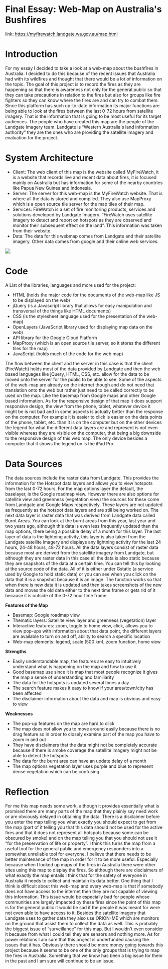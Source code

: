 # Final Essay: Web-Map on Australia's Bushfires

link: https://myfirewatch.landgate.wa.gov.au/map.html

# Introduction

For my essay I decided to take a look at a web-map about the bushfires in Australia. I decided to do this because of the recent issues that Australia had with its wildfires and thought that there would be a lot of information on the topic. The goal of this project is to record the fires as they are happening so that there is awareness not only for the general public so that they can take precautions in relation to the fires but also for groups like fire fighters so they can know where the fires are and can try to combat them. Since this platform has such up-to-date information its major functions are being able to look at the fires between the last 0-72 hours from satellite imagery. That is the information that is going to be most useful for its target audiences. The people who have created this map are the people of the Landgate Imagery team. Landgate is “Western Australia's land information authority” they are the ones who are providing the satellite imagery and evaluation for the project.

# System Architecture

- Client: The web client of this map is the website called MyFireWatch, it is a website that records live and recent data about fires, it is focused mainly on Australia but has information for some of the nearby countries like Papua New Guinea and Indonesia.
- Server: The server for this web-map is the MyFireWatch website. That is where all the data is stored and compiled. They also use MapProxy which is a open source tile server for the map tiles of their map.
- Services: FireWatch is a set of fire monitoring products, services and solutions developed by Landgate Imagery. “FireWatch uses satellite imagery to detect and report on hotspots as they are observed and monitor their subsequent effect on the land”. This information was taken from their website.
- Data: The data for this webmap comes from Landgate and their satellite imagery. Other data comes from google and their online web services.

<img src="systemarc.png" />

# Code

A List of the libraries, languages and more used for the project:
- HTML (holds the major code for the documents of the web-map like JS to be displayed on the web)
- jQuery (is a Javascript library that allows for easy manipulation and transversal of the things like HTML documents)
- CSS (is the stylesheet language used for the presentation of the web-map)
- OpenLayers (JavaScript library used for displaying map data on the web)
- API library for the Google Cloud Platform
- MapProxy (which is an open source tile server, so it stores the different tiles for the map)
- JavaScript (holds much of the code for the web map)

The flow between the client and the server in this case is that the client (FireWatch) holds most of the data provided by Landgate and then the web based languages like jQuery, HTML, CSS, etc. allow for the data to be moved onto the server for the public to be able to see. Some of the aspects of the web-map are already on the internet though and do not need that translation onto the web but rather just need to be called correctly to be used on the map. Like the basemap from Google maps and other Google based information.
As for the responsive design of that map it does support responsive design, the view from the phone, tablet, whatever device it might be is not bad and in some aspects is actually better than the response on the computer. For example it is easier to click is easier on the data points of the phone, tablet, etc. than it is on the computer but on the other devices the legend for what the different data layers are and represent is not even visible whereas they are visible on the computer, that being a big downside to the responsive design of this web map. The only device besides a computer that it shows the legend on is the iPad Pro.




# Data Sources

The data sources include the raster data from Landgate. This provides the information for the Hotspot data layers and allows you to view hotspots from the last 0-72 hours. For the map options layer the default, the baselayer, is the Google roadmap view. However there are also options for satellite view and greenness (vegetation view) the sources for these come from Landgate and Google Maps respectively. These layers are not updated as frequently as the hotspot data layers and are still being worked on. The next data layer is raster data that was derived from Landgate data called Burnt Areas. You can look at the burnt areas from this year, last year and two years ago, although this data is even less frequently updated than the map options, there being a possible delay of a month for this layer. The last layer of data is the lightning activity, this layer is also taken from the Landgate satellite imagery and displays any lightning activity for the last 24 hours, 24-48 hours, 48-72 hours. All the data layers consist of raster data because most are derived from the satellite imagery from Landgate, but although they are raster data in this case all the data is also static because they are snapshots of the data at a certain time. You can tell this by looking at the source code of the data. All of it is either under Gstatic (a service used by Google to hold static data) or you can see when you click on the data that it is a snapshot because it is an image. The function works so that when there is new data it is updated and then takes screenshots of the new data and moves the old data either to the next time frame or gets rid of it because it is outside of the 0-72 hour time frame.





**Features of the Map**

- Basemap: Google roadmap view
- Thematic layers: Satellite view layer and greenness (vegetation) layer
- Interactive features: zoom, toggle to home view, click, allows you to view pop-ups with information about that data point, the different layers are available to turn on and off, ability to search a specific location
- Web-map elements: legend, scale (500 km), zoom function, home view

**Strengths**
- Easily understandable map, the features are easy to intuitively understand what is happening on the map and how to use it
- Good basemap use since it is map that most people recognize it gives the map a sense of understanding and familiarity
- The data for the hotspots is updated several times a day
- The search feature makes it easy to know if your area/town/city has been affected
- The disclaimer information about the data and map is obvious and easy to view

**Weaknesses**
- The pop-up features on the map are hard to click
- The map does not allow you to move around easily because there is no drag feature so in order to closely examine part of the map you have to zoom in and out
- They have disclaimers that the data might not be completely accurate because if there is smoke coverage the satellite imagery might not be able to detect the hotspots
- The data for the burnt area can have an update delay of a month
- The map options vegetation layer uses purple and blue to represent dense vegetation which can be confusing


# Reflection
For me this map needs some work, although it provides essentially what is promised there are many parts of the map that they plainly say need work or are obviously delayed in obtaining the data. There is a disclaimer before you enter the map telling you what exactly you should expect to get from the map (part of it telling you that this data should not be used for the active fires and that it does not represent all hotspots because some can be obscured by smoke) and on the map telling you that you should not use it “for the preservation of life or property”. I think this turns the map from a useful tool for the general public and emergency responders into a somewhat unreliable tool for everyone. I believe that there needs to be better maintenance of the map in order for it to be more useful. Especially because when I looked up maps of the fires in Australia there were other sites using this map to display the fires. So although there are disclaimers of what exactly the map entails I think that for the safety of everyone in Australia it needs to collect and maintain its data better.
One thing that I think is difficult about this web-map and every web-map is that if somebody does not have access to the internet then they are not capable of viewing this information. This issue would be especially bad for people whose communities are largely impacted by these fires since the point of this map is for the general public it would be sad if the people it was meant for were not even able to have access to it. Besides the satellite imagery that Landgate uses to gather data they also use ORION-ME which are monitors on the ground that assist them to collect the data as well. This is probably the biggest issue of “surveillance” for this map. But I wouldn’t even consider it because from what I could tell they are sensors and nothing more. As for power relations I am sure that this project is underfunded causing the issues that it has. Obviously there should be more money going towards this project because it seems to be one of the only groups that is trying to map the fires in Australia. Something that we know has been a big issue for them in the past and I am sure will continue to be an issue.
